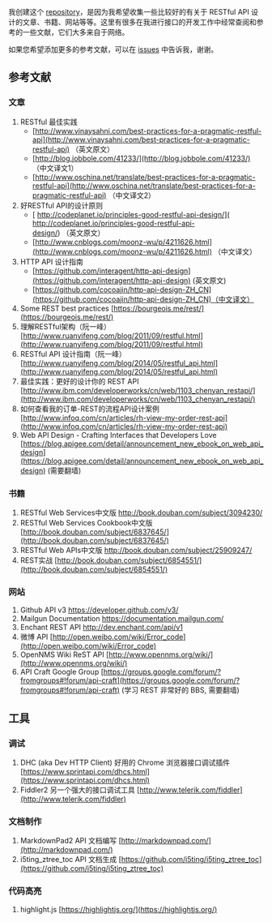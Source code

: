 


我创建这个 [repository](https://github.com/aisuhua/restful-api-design-references)，是因为我希望收集一些比较好的有关于 RESTful API 设计的文章、书籍、网站等等。这里有很多在我进行接口的开发工作中经常查阅和参考的一些文献，它们大多来自于网络。

如果您希望添加更多的参考文献，可以在 [issues](https://github.com/aisuhua/restful-api-design-references/issues) 中告诉我，谢谢。

## 参考文献 ##

### 文章 ###

1. RESTful 最佳实践
	- [http://www.vinaysahni.com/best-practices-for-a-pragmatic-restful-api](http://www.vinaysahni.com/best-practices-for-a-pragmatic-restful-api) （英文原文）
	- [http://blog.jobbole.com/41233/](http://blog.jobbole.com/41233/) （中文译文1）
	- [http://www.oschina.net/translate/best-practices-for-a-pragmatic-restful-api](http://www.oschina.net/translate/best-practices-for-a-pragmatic-restful-api) （中文译文2）
2. 好RESTful API的设计原则
	- [ http://codeplanet.io/principles-good-restful-api-design/]( http://codeplanet.io/principles-good-restful-api-design/) （英文原文）
	- [http://www.cnblogs.com/moonz-wu/p/4211626.html](http://www.cnblogs.com/moonz-wu/p/4211626.html) （中文译文）
7. HTTP API 设计指南 
	- [https://github.com/interagent/http-api-design](https://github.com/interagent/http-api-design) (英文原文)
	- [https://github.com/cocoajin/http-api-design-ZH_CN](https://github.com/cocoajin/http-api-design-ZH_CN)（中文译文）
3. Some REST best practices [https://bourgeois.me/rest/](https://bourgeois.me/rest/)
4. 理解RESTful架构（阮一峰） [http://www.ruanyifeng.com/blog/2011/09/restful.html](http://www.ruanyifeng.com/blog/2011/09/restful.html)
5. RESTful API 设计指南（阮一峰） [http://www.ruanyifeng.com/blog/2014/05/restful_api.html](http://www.ruanyifeng.com/blog/2014/05/restful_api.html)
6. 最佳实践：更好的设计你的 REST API [http://www.ibm.com/developerworks/cn/web/1103_chenyan_restapi/](http://www.ibm.com/developerworks/cn/web/1103_chenyan_restapi/)
8. 如何查看我的订单-REST的流程API设计案例 [http://www.infoq.com/cn/articles/rh-view-my-order-rest-api](http://www.infoq.com/cn/articles/rh-view-my-order-rest-api)
9. Web API Design - Crafting Interfaces that Developers Love [https://blog.apigee.com/detail/announcement_new_ebook_on_web_api_design](https://blog.apigee.com/detail/announcement_new_ebook_on_web_api_design) (需要翻墙)

### 书籍 ###

1. RESTful Web Services中文版 [http://book.douban.com/subject/3094230/ ](http://book.douban.com/subject/3094230/ )
2. RESTful Web Services Cookbook中文版 [http://book.douban.com/subject/6837645/](http://book.douban.com/subject/6837645/) 
3. RESTful Web APIs中文版 [http://book.douban.com/subject/25909247/ ](http://book.douban.com/subject/25909247/ )
4. REST实战 [http://book.douban.com/subject/6854551/](http://book.douban.com/subject/6854551/)


### 网站 ###

1. Github API v3 [https://developer.github.com/v3/ ](https://developer.github.com/v3/ )
2. Mailgun Documentation [https://documentation.mailgun.com/ ](https://documentation.mailgun.com/ )
3. Enchant REST API [http://dev.enchant.com/api/v1 ](http://dev.enchant.com/api/v1 )
4. 微博 API [http://open.weibo.com/wiki/Error_code](http://open.weibo.com/wiki/Error_code)
5. OpenNMS Wiki ReST API [http://www.opennms.org/wiki/](http://www.opennms.org/wiki/)
6. API Craft Google Group [https://groups.google.com/forum/?fromgroups#!forum/api-craft](https://groups.google.com/forum/?fromgroups#!forum/api-craft) (学习 REST 非常好的 BBS, 需要翻墙)


## 工具 ##

### 调试 ###

1. DHC (aka Dev HTTP Client)  好用的 Chrome 浏览器接口调试插件 [https://www.sprintapi.com/dhcs.html](https://www.sprintapi.com/dhcs.html)
2. Fiddler2 另一个强大的接口调试工具 [http://www.telerik.com/fiddler](http://www.telerik.com/fiddler)

### 文档制作 ###

1. MarkdownPad2 API 文档编写 [http://markdownpad.com/](http://markdownpad.com/)
1. i5ting_ztree_toc API 文档生成 [https://github.com/i5ting/i5ting_ztree_toc](https://github.com/i5ting/i5ting_ztree_toc)

### 代码高亮 ###

1. highlight.js [https://highlightjs.org/](https://highlightjs.org/)









